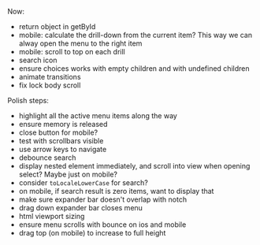 Now:

- return object in getById
- mobile: calculate the drill-down from the current item? This way we can alway open the menu to the right item
- mobile: scroll to top on each drill
- search icon
- ensure choices works with empty children and with undefined children
- animate transitions
- fix lock body scroll

Polish steps:

- highlight all the active menu items along the way
- ensure memory is released
- close button for mobile?
- test with scrollbars visible
- use arrow keys to navigate
- debounce search
- display nested element immediately, and scroll into view when opening select? Maybe just on mobile?
- consider `toLocaleLowerCase` for search?
- on mobile, if search result is zero items, want to display that
- make sure expander bar doesn't overlap with notch
- drag down expander bar closes menu
- html viewport sizing
- ensure menu scrolls with bounce on ios and mobile
- drag top (on mobile) to increase to full height
